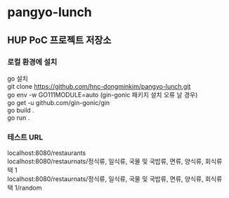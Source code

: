 # pangyo-lunch
## HUP PoC 프로젝트 저장소

### 로컬 환경에 설치
go 설치  
git clone https://github.com/hnc-dongminkim/pangyo-lunch.git  
go env -w GO111MODULE=auto (gin-gonic 패키지 설치 오류 날 경우)  
go get -u github.com/gin-gonic/gin  
go build .  
go run .  

### 테스트 URL
localhost:8080/restaurants  
localhost:8080/restaurnats/정식류, 일식류, 국물 및 국밥류, 면류, 양식류, 회식류 택 1  
localhost:8080/restaurnats/정식류, 일식류, 국물 및 국밥류, 면류, 양식류, 회식류 택 1/random  
